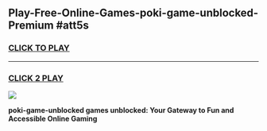 
## Play-Free-Online-Games-poki-game-unblocked-Premium #att5s
<h3>
<a href="https://premium.freeplayer.one?title=poki-game-unblocked&ref=8M">CLICK TO PLAY</a></h3>
<hr>

<h3>
<a href="https://premium.freeplayer.one?title=poki-game-unblocked&ref=8M">CLICK 2 PLAY</a>
  
</h3>

<a href="https://premium.freeplayer.one?title=poki-game-unblocked&ref=8M"><img src="https://clearcache.store/games.png"></a>


**poki-game-unblocked games unblocked: Your Gateway to Fun and Accessible Online Gaming**
